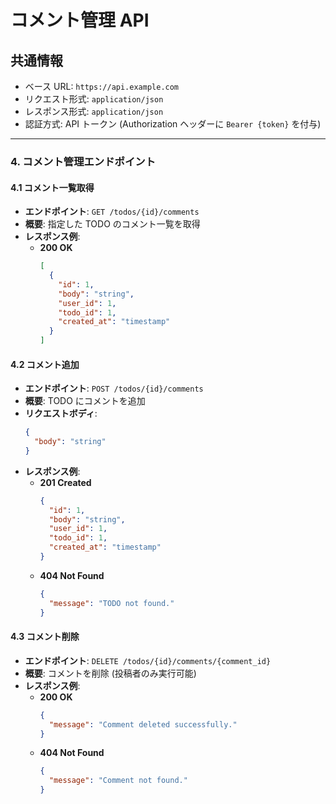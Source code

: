 # コメント管理 API

## 共通情報

- ベース URL: `https://api.example.com`
- リクエスト形式: `application/json`
- レスポンス形式: `application/json`
- 認証方式: API トークン (Authorization ヘッダーに `Bearer {token}` を付与)

---

### **4. コメント管理エンドポイント**

#### **4.1 コメント一覧取得**

- **エンドポイント**: `GET /todos/{id}/comments`
- **概要**: 指定した TODO のコメント一覧を取得
- **レスポンス例**:
  - **200 OK**
    ```json
    [
      {
        "id": 1,
        "body": "string",
        "user_id": 1,
        "todo_id": 1,
        "created_at": "timestamp"
      }
    ]
    ```

#### **4.2 コメント追加**

- **エンドポイント**: `POST /todos/{id}/comments`
- **概要**: TODO にコメントを追加
- **リクエストボディ**:
  ```json
  {
    "body": "string"
  }
  ```
- **レスポンス例**:
  - **201 Created**
    ```json
    {
      "id": 1,
      "body": "string",
      "user_id": 1,
      "todo_id": 1,
      "created_at": "timestamp"
    }
    ```
  - **404 Not Found**
    ```json
    {
      "message": "TODO not found."
    }
    ```

#### **4.3 コメント削除**

- **エンドポイント**: `DELETE /todos/{id}/comments/{comment_id}`
- **概要**: コメントを削除 (投稿者のみ実行可能)
- **レスポンス例**:
  - **200 OK**
    ```json
    {
      "message": "Comment deleted successfully."
    }
    ```
  - **404 Not Found**
    ```json
    {
      "message": "Comment not found."
    }
    ```
